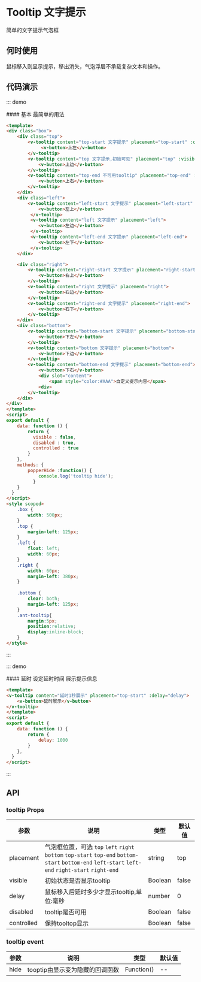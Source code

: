 <style scoped>
    .box {
        width: 500px;
    }
    .top {
        margin-left: 125px;
    }
    .left {
        float: left;
        width: 60px;
    }
    .right {
        width: 60px; 
        margin-left: 380px;
    }
    .bottom {
        clear: both;
        margin-left: 125px;
    }
    .ant-tooltip{
        margin:5px;
        position:relative;
        display:inline-block;
    }
</style>
<script>

export default {
    data: function () {
        return {
          disabled: true,
          visible : true,
          delay :1000,
          controlled : true
        }
    },
    methods: {
        popperHide :function() {
            console.log('tooltip hide');
          }
    }
}
</script>

# Tooltip 文字提示
简单的文字提示气泡框

## 何时使用
鼠标移入则显示提示，移出消失，气泡浮层不承载复杂文本和操作。

## 代码演示

::: demo

<summary>
  #### 基本
  最简单的用法
</summary>

```html
<template>
<div class="box">
    <div class="top">
        <v-tooltip content="top-start 文字提示" placement="top-start" :controlled="controlled">
             <v-button>上左</v-button>
        </v-tooltip>
        <v-tooltip content="top 文字提示,初始可见" placement="top" :visible="visible">
            <v-button>上边</v-button>
        </v-tooltip>
        <v-tooltip content="top-end 不可用tooltip" placement="top-end" :disabled="disabled">
            <v-button>上右</v-button>
        </v-tooltip>
    </div>
    <div class="left">
        <v-tooltip content="left-start 文字提示" placement="left-start" @hide="popperHide">
            <v-button>左上</v-button>
         </v-tooltip>
         <v-tooltip content="left 文字提示" placement="left">
            <v-button>左边</v-button>
         </v-tooltip>
         <v-tooltip content="left-end 文字提示" placement="left-end">
            <v-button>左下</v-button>
         </v-tooltip>
    </div>

    <div class="right">
        <v-tooltip content="right-start 文字提示" placement="right-start">
            <v-button>右上</v-button>
        </v-tooltip>
        <v-tooltip content="right 文字提示" placement="right">
            <v-button>右边</v-button>
        </v-tooltip>
        <v-tooltip content="right-end 文字提示" placement="right-end">
            <v-button>右下</v-button>
        </v-tooltip>
    </div>
    <div class="bottom">
        <v-tooltip content="bottom-start 文字提示" placement="bottom-start">
            <v-button>下左</v-button>
        </v-tooltip>
        <v-tooltip content="bottom 文字提示" placement="bottom">
            <v-button>下边</v-button>
        </v-tooltip>
        <v-tooltip content="bottom-end 文字提示" placement="bottom-end">
            <v-button>下右</v-button>
            <div slot="content">
                <span style="color:#AAA">自定义提示内容</span>
            <div>
        </v-tooltip>
    </div>
</div>
</template>
<script>
export default {
    data: function () {
        return {
          visible : false,
          disabled : true,
          controlled : true
        }
    },
    methods: {
        popperHide :function() {
            console.log('tooltip hide');
          }
    }
  }
</script>
<style scoped>
    .box {
        width: 500px;
    }
    .top {
        margin-left: 125px;
    }
    .left {
        float: left;
        width: 60px;
    }
    .right {
        width: 60px; 
        margin-left: 380px;
    }
    
    .bottom {
        clear: both;
        margin-left: 125px;
    }
    .ant-tooltip{
        margin:5px;
        position:relative;
        display:inline-block;
    }
</style>
```
:::

::: demo

<summary>
  #### 延时
  设定延时时间 展示提示信息
</summary>

```html
<template>
<v-tooltip content="延时1秒展示" placement="top-start" :delay="delay">
    <v-button>延时展示</v-button>
</v-tooltip>
</template>
<script>
export default {
    data: function () {
        return {
            delay: 1000
        }
    },
  }
</script>
```
:::

## API
### tooltip Props

| 参数      | 说明          | 类型      | 默认值  |
|---------- |-------------- |----------  |-------- |
| placement | 气泡框位置，可选 `top` `left` `right` `bottom` `top-start` `top-end` `bottom-start` `bottom-end` `left-start` `left-end` `right-start` `right-end` | string     | top    |
| visible | 初始状态是否显示tooltip | Boolean |  false |
| delay | 鼠标移入后延时多少才显示tooltip,单位:毫秒| number |  0 |
| disabled | tooltip是否可用 | Boolean |  false |
| controlled | 保持tooltop显示 | Boolean |  false |

### tooltip event

| 参数      | 说明          | 类型      | 默认值  |
|---------- |-------------- |----------  |-------- |
| hide | tooptip由显示变为隐藏的回调函数 | Function() | -- |